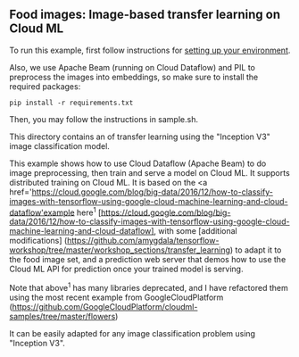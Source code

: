 Food images: Image-based transfer learning on Cloud ML
--------------------------------------------------

To run this example, first follow instructions for [setting up your environment](https://cloud.google.com/ml/docs/how-tos/getting-set-up).

Also, we use Apache Beam (running on Cloud Dataflow) and PIL to preprocess the images into embeddings, so make sure to install the required packages:
```
pip install -r requirements.txt
```

Then, you may follow the instructions in sample.sh.

This directory contains an of transfer learning using the "Inception V3" image classification model.

This example shows how to use Cloud Dataflow (Apache Beam) to do image preprocessing, then train and serve a model on Cloud ML. It supports distributed training on Cloud ML. It is based on the <a href='https://cloud.google.com/blog/big-data/2016/12/how-to-classify-images-with-tensorflow-using-google-cloud-machine-learning-and-cloud-dataflow'example here<sup>1</sup></a> [https://cloud.google.com/blog/big-data/2016/12/how-to-classify-images-with-tensorflow-using-google-cloud-machine-learning-and-cloud-dataflow], with some [additional modifications] (https://github.com/amygdala/tensorflow-workshop/tree/master/workshop_sections/transfer_learning) to adapt it to the food image set, and a prediction web server that demos how to use the Cloud ML API for prediction once your trained model is serving.

Note that above<sup>1</sup> has many libraries deprecated, and I have refactored them using the most recent example from GoogleCloudPlatform (https://github.com/GoogleCloudPlatform/cloudml-samples/tree/master/flowers)

It can be easily adapted for any image classification problem using "Inception V3".
